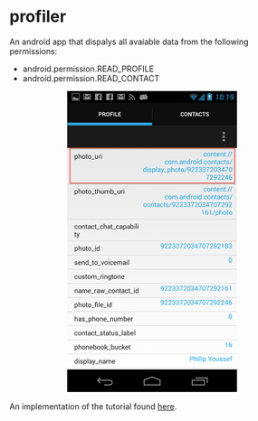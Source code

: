 profiler
======

An android app that dispalys all avaiable data from the following permissions:
- android.permission.READ_PROFILE
- android.permission.READ_CONTACT

<center><img src="/images/screenshot_1.png" width="300px"/></center>

An implementation of the tutorial found [here](http://android-codelabs.appspot.com/resources/tutorials/contactsprovider/ex1.html).
